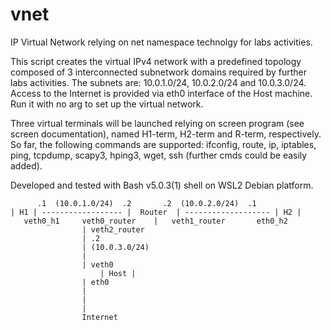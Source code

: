 # vnet
<p>IP Virtual Network relying on net namespace technolgy for labs activities. </p>

<p>This script creates the virtual IPv4 network with a predefined topology composed of 3 interconnected subnetwork 
domains required by further labs activities. The subnets are: 10.0.1.0/24, 10.0.2.0/24 and 10.0.3.0/24. 
Access to the Internet is provided via eth0 interface of the Host machine. </br>
Run it with no arg to set up the virtual network.  </p>

<p>Three virtual terminals will be launched relying on screen program (see screen documentation), named H1-term,
H2-term and R-term, respectively. So far, the following commands are supported: ifconfig, route, ip, iptables, 
ping, tcpdump, scapy3, hping3, wget, ssh (further cmds could be easily added).</p>

<p>Developed and tested with Bash v5.0.3(1) shell on WSL2 Debian platform. </p>


	      .1  (10.0.1.0/24)  .2	      .2  (10.0.2.0/24)  .1
	| H1 | ------------------ |  Router  | ------------------- | H2 |
	   veth0_h1     veth0_router	|   veth1_router       eth0_h2
					| veth2_router
					| .2
					| (10.0.3.0/24)
					|
					| veth0
			     	    | Host |
					| eth0
					|
					|
					|
				    Internet
